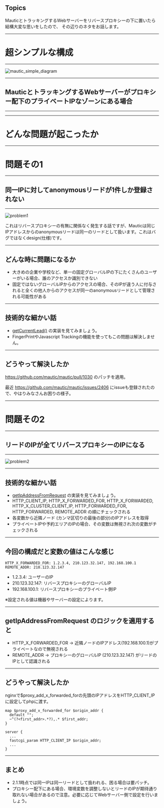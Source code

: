 ## Topics

MauticとトラッキングするWebサーバーをリバースプロキシーの下に置いたら結構大変な思いをしたので、
その辺りのネタをお話します。

---

# 超シンプルな構成

---

![mautic_simple_diagram](https://s3-ap-northeast-1.amazonaws.com/assets.blauerberg.github.io/mautic_behind_reverse_proxy/mautic_simple_diagram.png) <!-- .element: style="width: 100%;" -->

---

## MauticとトラッキングするWebサーバーがプロキシー配下のプライベートIPなゾーンにある場合

---

<!-- .slide: data-background="https://s3-ap-northeast-1.amazonaws.com/assets.blauerberg.github.io/mautic_behind_reverse_proxy/mautic_complex_diagram.png" data-background-size="100%" -->

---

# どんな問題が起こったか

---

# 問題その1

---

## 同一IPに対してanonymousリードが1件しか登録されない

---

![problem1](https://s3-ap-northeast-1.amazonaws.com/assets.blauerberg.github.io/mautic_behind_reverse_proxy/mautic_behind_rever_proxy_problem1.png) <!-- .element: style="width: 90%;" -->

これはリバースプロキシーの有無に関係なく発生する話ですが、Mauticは同じIPアドレスからのanonymousリードは同一のリードとして扱います。これはバグではなくdesign(仕様)です。

---

## どんな時に問題になるか

- 大きめの企業や学校など、単一の固定グローバルIPの下にたくさんのユーザーがいる場合、誰のアクセスか識別できない
- 固定ではないグローバルIPからのアクセスの場合、そのIPが違う人に付与されると全くの他人からのアクセスが同一のanonymousリードとして管理される可能性がある

---

## 技術的な細かい話

- [getCurrentLead()](https://github.com/mautic/mautic/blob/2.1.1/app/bundles/LeadBundle/Model/LeadModel.php#L617) の実装を見てみましょう。
- FingerPrintやJavascript Trackingの機能を使ってもこの問題は解決しません。

---

## どうやって解決したか

https://github.com/mautic/mautic/pull/1030 のパッチを適用。

最近 https://github.com/mautic/mautic/issues/2406 にissueも登録されたので、やはりみなさんお困りの様子。

---

# 問題その2

---

## リードのIPが全てリバースプロキシーのIPになる

---

![problem2](https://s3-ap-northeast-1.amazonaws.com/assets.blauerberg.github.io/mautic_behind_reverse_proxy/mautic_behind_rever_proxy_problem2.png) <!-- .element: style="width: 100%;" -->

---

## 技術的な細かい話

- [getIpAddressFromRequest](https://github.com/mautic/mautic/blob/2.1.1/app/bundles/CoreBundle/Helper/IpLookupHelper.php#L74) の実装を見てみましょう。
- HTTP_CLIENT_IP, HTTP_X_FORWARDED_FOR, HTTP_X_FORWARDED, HTTP_X_CLUSTER_CLIENT_IP, HTTP_FORWARDED_FOR, HTTP_FORWARDED, REMOTE_ADDR の順にチェックされる
- 各変数から近隣ノード (カンマ区切りの最後の部分)のIPアドレスを取得
- プライベートIPや予約エリアのIPの場合、その変数は無視され次の変数がチェックされる

---

## 今回の構成だと変数の値はこんな感じ

```
HTTP_X_FORWARDED_FOR: 1.2.3.4, 210.123.32.147, 192.168.100.1
REMOTE_ADDR: 210.123.32.147
```

- 1.2.3.4: ユーザーのIP
- 210.123.32.147: リバースプロキシーのグローバルIP
- 192.168.100.1: リバースプロキシーのプライベート側IP

※設定される値は機器やサーバーの設定によります。

---

## getIpAddressFromRequest のロジックを適用すると

- HTTP_X_FORWARDED_FOR -> 近隣ノードのIPアドレス(192.168.100.1)がプライベートなので無視される
- REMOTE_ADDR -> プロキシーのグローバルIP (210.123.32.147) がリードのIPとして認識される

---

## どうやって解決したか

nginxで$proxy_add_x_forwarded_forの先頭のIPアドレスをHTTP_CLIENT_IPに設定してphpに渡す。
```
map $proxy_add_x_forwarded_for $origin_addr {
  default "";
  ~^(?<first_addr>.*?),.* $first_addr;
}

server {
  ...
  fastcgi_param HTTP_CLIENT_IP $origin_addr;
  ...
}
```

---

## まとめ

- 2.1.1時点では同一IPは同一リードとして扱われる、困る場合は要パッチ。
- プロキシー配下にある場合、環境変数を調整しないとリードのIPが期待通り取れない場合があるので注意。必要に応じてWebサーバー側で設定を行いましょう。
